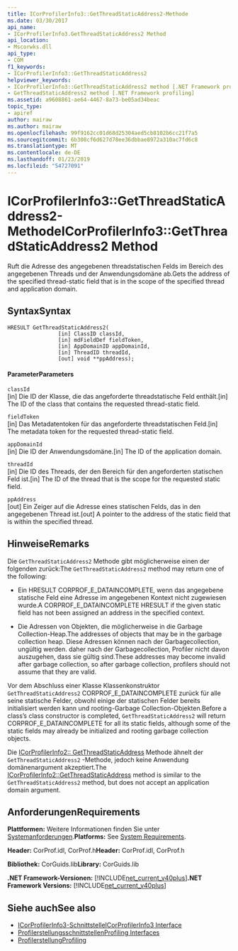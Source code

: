 ```yaml
---
title: ICorProfilerInfo3::GetThreadStaticAddress2-Methode
ms.date: 03/30/2017
api_name:
- ICorProfilerInfo3.GetThreadStaticAddress2 Method
api_location:
- Mscorwks.dll
api_type:
- COM
f1_keywords:
- ICorProfilerInfo3::GetThreadStaticAddress2
helpviewer_keywords:
- ICorProfilerInfo3::GetThreadStaticAddress2 method [.NET Framework profiling]
- GetThreadStaticAddress2 method [.NET Framework profiling]
ms.assetid: a9608861-ae64-4467-8a73-be05ad34beac
topic_type:
- apiref
author: mairaw
ms.author: mairaw
ms.openlocfilehash: 99f9162cc01d68d25304aed5cb8102b6cc21f7a5
ms.sourcegitcommit: 6b308cf6d627d78ee36dbbae8972a310ac7fd6c8
ms.translationtype: MT
ms.contentlocale: de-DE
ms.lasthandoff: 01/23/2019
ms.locfileid: "54727091"
---
```

# <a name="icorprofilerinfo3getthreadstaticaddress2-method"></a><span data-ttu-id="172f2-102">ICorProfilerInfo3::GetThreadStaticAddress2-Methode</span><span class="sxs-lookup"><span data-stu-id="172f2-102">ICorProfilerInfo3::GetThreadStaticAddress2 Method</span></span>
<span data-ttu-id="172f2-103">Ruft die Adresse des angegebenen threadstatischen Felds im Bereich des angegebenen Threads und der Anwendungsdomäne ab.</span><span class="sxs-lookup"><span data-stu-id="172f2-103">Gets the address of the specified thread-static field that is in the scope of the specified thread and application domain.</span></span>  
  
## <a name="syntax"></a><span data-ttu-id="172f2-104">Syntax</span><span class="sxs-lookup"><span data-stu-id="172f2-104">Syntax</span></span>  
  
```  
HRESULT GetThreadStaticAddress2(  
                [in] ClassID classId,  
                [in] mdFieldDef fieldToken,  
                [in] AppDomainID appDomainId,  
                [in] ThreadID threadId,  
                [out] void **ppAddress);  
```  
  
#### <a name="parameters"></a><span data-ttu-id="172f2-105">Parameter</span><span class="sxs-lookup"><span data-stu-id="172f2-105">Parameters</span></span>  
 `classId`  
 <span data-ttu-id="172f2-106">[in] Die ID der Klasse, die das angeforderte threadstatische Feld enthält.</span><span class="sxs-lookup"><span data-stu-id="172f2-106">[in] The ID of the class that contains the requested thread-static field.</span></span>  
  
 `fieldToken`  
 <span data-ttu-id="172f2-107">[in] Das Metadatentoken für das angeforderte threadstatischen Feld.</span><span class="sxs-lookup"><span data-stu-id="172f2-107">[in] The metadata token for the requested thread-static field.</span></span>  
  
 `appDomainId`  
 <span data-ttu-id="172f2-108">[in] Die ID der Anwendungsdomäne.</span><span class="sxs-lookup"><span data-stu-id="172f2-108">[in] The ID of the application domain.</span></span>  
  
 `threadId`  
 <span data-ttu-id="172f2-109">[in] Die ID des Threads, der den Bereich für den angeforderten statischen Feld ist.</span><span class="sxs-lookup"><span data-stu-id="172f2-109">[in] The ID of the thread that is the scope for the requested static field.</span></span>  
  
 `ppAddress`  
 <span data-ttu-id="172f2-110">[out] Ein Zeiger auf die Adresse eines statischen Felds, das in den angegebenen Thread ist.</span><span class="sxs-lookup"><span data-stu-id="172f2-110">[out] A pointer to the address of the static field that is within the specified thread.</span></span>  
  
## <a name="remarks"></a><span data-ttu-id="172f2-111">Hinweise</span><span class="sxs-lookup"><span data-stu-id="172f2-111">Remarks</span></span>  
 <span data-ttu-id="172f2-112">Die `GetThreadStaticAddress2` Methode gibt möglicherweise einen der folgenden zurück:</span><span class="sxs-lookup"><span data-stu-id="172f2-112">The `GetThreadStaticAddress2` method may return one of the following:</span></span>  
  
-   <span data-ttu-id="172f2-113">Ein HRESULT CORPROF_E_DATAINCOMPLETE, wenn das angegebene statische Feld eine Adresse im angegebenen Kontext nicht zugewiesen wurde.</span><span class="sxs-lookup"><span data-stu-id="172f2-113">A CORPROF_E_DATAINCOMPLETE HRESULT if the given static field has not been assigned an address in the specified context.</span></span>  
  
-   <span data-ttu-id="172f2-114">Die Adressen von Objekten, die möglicherweise in die Garbage Collection-Heap.</span><span class="sxs-lookup"><span data-stu-id="172f2-114">The addresses of objects that may be in the garbage collection heap.</span></span> <span data-ttu-id="172f2-115">Diese Adressen können nach der Garbagecollection, ungültig werden. daher nach der Garbagecollection, Profiler nicht davon auszugehen, dass sie gültig sind.</span><span class="sxs-lookup"><span data-stu-id="172f2-115">These addresses may become invalid after garbage collection, so after garbage collection, profilers should not assume that they are valid.</span></span>  
  
 <span data-ttu-id="172f2-116">Vor dem Abschluss einer Klasse Klassenkonstruktor `GetThreadStaticAddress2` CORPROF_E_DATAINCOMPLETE zurück für alle seine statische Felder, obwohl einige der statischen Felder bereits initialisiert werden kann und rooting-Garbage Collection-Objekten.</span><span class="sxs-lookup"><span data-stu-id="172f2-116">Before a class’s class constructor is completed, `GetThreadStaticAddress2` will return CORPROF_E_DATAINCOMPLETE for all its static fields, although some of the static fields may already be initialized and rooting garbage collection objects.</span></span>  
  
 <span data-ttu-id="172f2-117">Die [ICorProfilerInfo2:: GetThreadStaticAddress](../../../../docs/framework/unmanaged-api/profiling/icorprofilerinfo2-getthreadstaticaddress-method.md) Methode ähnelt der `GetThreadStaticAddress2` -Methode, jedoch keine Anwendung domänenargument akzeptiert.</span><span class="sxs-lookup"><span data-stu-id="172f2-117">The [ICorProfilerInfo2::GetThreadStaticAddress](../../../../docs/framework/unmanaged-api/profiling/icorprofilerinfo2-getthreadstaticaddress-method.md) method is similar to the `GetThreadStaticAddress2` method, but does not accept an application domain argument.</span></span>  
  
## <a name="requirements"></a><span data-ttu-id="172f2-118">Anforderungen</span><span class="sxs-lookup"><span data-stu-id="172f2-118">Requirements</span></span>  
 <span data-ttu-id="172f2-119">**Plattformen:** Weitere Informationen finden Sie unter [Systemanforderungen](../../../../docs/framework/get-started/system-requirements.md).</span><span class="sxs-lookup"><span data-stu-id="172f2-119">**Platforms:** See [System Requirements](../../../../docs/framework/get-started/system-requirements.md).</span></span>  
  
 <span data-ttu-id="172f2-120">**Header:** CorProf.idl, CorProf.h</span><span class="sxs-lookup"><span data-stu-id="172f2-120">**Header:** CorProf.idl, CorProf.h</span></span>  
  
 <span data-ttu-id="172f2-121">**Bibliothek:** CorGuids.lib</span><span class="sxs-lookup"><span data-stu-id="172f2-121">**Library:** CorGuids.lib</span></span>  
  
 <span data-ttu-id="172f2-122">**.NET Framework-Versionen:** [!INCLUDE[net_current_v40plus](../../../../includes/net-current-v40plus-md.md)]</span><span class="sxs-lookup"><span data-stu-id="172f2-122">**.NET Framework Versions:** [!INCLUDE[net_current_v40plus](../../../../includes/net-current-v40plus-md.md)]</span></span>  
  
## <a name="see-also"></a><span data-ttu-id="172f2-123">Siehe auch</span><span class="sxs-lookup"><span data-stu-id="172f2-123">See also</span></span>
- [<span data-ttu-id="172f2-124">ICorProfilerInfo3-Schnittstelle</span><span class="sxs-lookup"><span data-stu-id="172f2-124">ICorProfilerInfo3 Interface</span></span>](../../../../docs/framework/unmanaged-api/profiling/icorprofilerinfo3-interface.md)
- [<span data-ttu-id="172f2-125">Profilerstellungsschnittstellen</span><span class="sxs-lookup"><span data-stu-id="172f2-125">Profiling Interfaces</span></span>](../../../../docs/framework/unmanaged-api/profiling/profiling-interfaces.md)
- [<span data-ttu-id="172f2-126">Profilerstellung</span><span class="sxs-lookup"><span data-stu-id="172f2-126">Profiling</span></span>](../../../../docs/framework/unmanaged-api/profiling/index.md)

